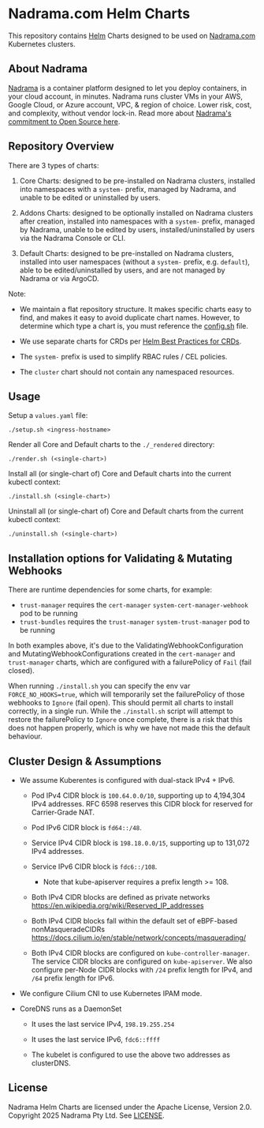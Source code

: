 # Nadrama.com Helm Charts

This repository contains [Helm](https://helm.sh/) Charts designed to be used on [Nadrama.com](https://nadrama.com) Kubernetes clusters.

## About Nadrama

[Nadrama](https://nadrama.com) is a container platform designed to let you deploy containers, in your cloud account, in minutes. Nadrama runs cluster VMs in your AWS, Google Cloud, or Azure account, VPC, & region of choice. Lower risk, cost, and complexity, without vendor lock-in. Read more about [Nadrama's commitment to Open Source here](https://nadrama.com/opensource).

## Repository Overview

There are 3 types of charts:

1. Core Charts: designed to be pre-installed on Nadrama clusters, installed into namespaces with a `system-` prefix, managed by Nadrama, and unable to be edited or uninstalled by users.

2. Addons Charts: designed to be optionally installed on Nadrama clusters after creation, installed into namespaces with a `system-` prefix, managed by Nadrama, unable to be edited by users, installed/uninstalled by users via the Nadrama Console or CLI.

3. Default Charts: designed to be pre-installed on Nadrama clusters, installed into user namespaces (without a `system-` prefix, e.g. `default`), able to be edited/uninstalled by users, and are not managed by Nadrama or via ArgoCD.

Note:

- We maintain a flat repository structure. It makes specific charts easy to find, and makes it easy to avoid duplicate chart names. However, to determine which type a chart is, you must reference the [config.sh](./config.sh) file.

- We use separate charts for CRDs per [Helm Best Practices for CRDs](https://helm.sh/docs/chart_best_practices/custom_resource_definitions/#method-2-separate-charts).

- The `system-` prefix is used to simplify RBAC rules / CEL policies.

- The `cluster` chart should not contain any namespaced resources.

## Usage

Setup a `values.yaml` file:

```
./setup.sh <ingress-hostname>
```

Render all Core and Default charts to the `./_rendered` directory:

```
./render.sh (<single-chart>)
```

Install all (or single-chart of) Core and Default charts into the current kubectl context:

```
./install.sh (<single-chart>)
```

Uninstall all (or single-chart of) Core and Default charts from the current kubectl context:

```
./uninstall.sh (<single-chart>)
```

## Installation options for Validating & Mutating Webhooks

There are runtime dependencies for some charts, for example:

* `trust-manager` requires the `cert-manager` `system-cert-manager-webhook` pod to be running
* `trust-bundles` requires the `trust-manager` `system-trust-manager` pod to be running

In both examples above, it's due to the ValidatingWebhookConfiguration and MutatingWebhookConfigurations created in the `cert-manager` and `trust-manager` charts, which are configured with a failurePolicy of `Fail` (fail closed).

When running `./install.sh` you can specify the env var `FORCE_NO_HOOKS=true`, which will temporarily set the failurePolicy of those webhooks to `Ignore` (fail open). This should permit all charts to install correctly, in a single run. While the `./install.sh` script will attempt to restore the failurePolicy to `Ignore` once complete, there is a risk that this does not happen properly, which is why we have not made this the default behaviour.

## Cluster Design & Assumptions

* We assume Kuberentes is configured with dual-stack IPv4 + IPv6.

  * Pod IPv4 CIDR block is `100.64.0.0/10`, supporting
    up to 4,194,304 IPv4 addresses. RFC 6598 reserves this CIDR block for
    reserved for Carrier-Grade NAT.

  * Pod IPv6 CIDR block is `fd64::/48`.

  * Service IPv4 CIDR block is `198.18.0.0/15`, supporting up to 131,072 IPv4
    addresses.

  * Service IPv6 CIDR block is `fdc6::/108`.

    * Note that kube-apiserver requires a prefix length >= 108.

  * Both IPv4 CIDR blocks are defined as private networks
    <https://en.wikipedia.org/wiki/Reserved_IP_addresses>

  * Both IPv4 CIDR blocks fall within the default set of eBPF-based
    nonMasqueradeCIDRs  <https://docs.cilium.io/en/stable/network/concepts/masquerading/>

  * Both IPv4 CIDR blocks are configured on `kube-controller-manager`.
    The service CIDR blocks are configured on `kube-apiserver`.
    We also configure per-Node CIDR blocks with `/24` prefix length for IPv4, and `/64` prefix length for IPv6.

* We configure Cilium CNI to use Kubernetes IPAM mode.

* CoreDNS runs as a DaemonSet

  * It uses the last service IPv4, `198.19.255.254`

  * It uses the last service IPv6, `fdc6::ffff`

  * The  kubelet is configured to use the above two addresses as clusterDNS.

## License

Nadrama Helm Charts are licensed under the Apache License, Version 2.0.
Copyright 2025 Nadrama Pty Ltd.
See [LICENSE](./LICENSE).
